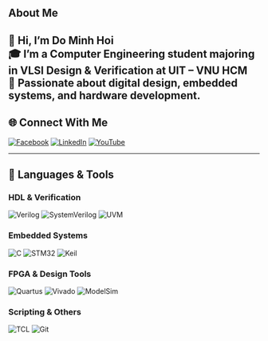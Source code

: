
## About Me
👋 Hi, I’m Do Minh Hoi  
🎓 I’m a Computer Engineering student majoring in VLSI Design & Verification at UIT – VNU HCM  
🔧 Passionate about digital design, embedded systems, and hardware development.
---

## 🌐 Connect With Me

[![Facebook](https://img.shields.io/badge/Facebook-%231877F2.svg?logo=Facebook&logoColor=white)](https://www.facebook.com/ominhhoi.755131)
[![LinkedIn](https://img.shields.io/badge/LinkedIn-%230077B5.svg?logo=linkedin&logoColor=white)](https://www.linkedin.com/in/hoidominh/)
[![YouTube](https://img.shields.io/badge/YouTube-%23FF0000.svg?logo=YouTube&logoColor=white)](https://www.youtube.com/@H%E1%BB%99i%C4%90%E1%BB%97Minh-e7k)

---

## 🔧 Languages & Tools

### HDL & Verification
![Verilog](https://img.shields.io/badge/HDL-Verilog-blue?style=for-the-badge)
![SystemVerilog](https://img.shields.io/badge/HDL-SystemVerilog-green?style=for-the-badge)
![UVM](https://img.shields.io/badge/Verification-UVM-orange?style=for-the-badge)

### Embedded Systems
![C](https://img.shields.io/badge/C-00599C?style=for-the-badge&logo=c&logoColor=white)
![STM32](https://img.shields.io/badge/MCU-STM32-lightblue?style=for-the-badge)
![Keil](https://img.shields.io/badge/IDE-Keil-blue?style=for-the-badge)

### FPGA & Design Tools
![Quartus](https://img.shields.io/badge/Intel-Quartus-blue?style=for-the-badge)
![Vivado](https://img.shields.io/badge/Xilinx-Vivado-red?style=for-the-badge)
![ModelSim](https://img.shields.io/badge/Simulator-ModelSim-green?style=for-the-badge)

### Scripting & Others
![TCL](https://img.shields.io/badge/Scripting-TCL-blue?style=for-the-badge)
![Git](https://img.shields.io/badge/Version--Control-Git-orange?style=for-the-badge)


